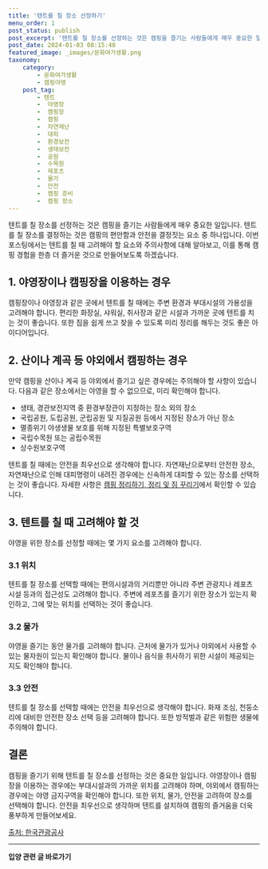 ```yaml
---
title: '텐트를 칠 장소 선정하기'
menu_order: 1
post_status: publish
post_excerpt: '텐트를 칠 장소를 선정하는 것은 캠핑을 즐기는 사람들에게 매우 중요한 일입니다. 텐트를 칠 장소를 결정하는 것은 캠핑의 편안함과 안전을 결정짓는 요소 중 하나입니다. 이번 포스팅에서는 텐트를 칠 때 고려해야 할 요소와 주의사항에 대해 알아보고, 이를 통해 캠핑 경험을 한층 더 즐거운 것으로 만들어보도록 하겠습니다.'
post_date: 2024-01-03 08:15:48
featured_image: _images/문화여가생활.png
taxonomy:
    category:
        - 문화여가생활
        - 캠핑야영
    post_tag:
        - 텐트
        -  야영장
        -  캠핑장
        -  캠핑
        -  자연재난
        -  대피
        -  환경보전
        -  생태보전
        -  공원
        -  수목원
        -  레포츠
        -  물가
        -  안전
        -  캠핑 준비
        -  캠핑 장소
---
```




텐트를 칠 장소를 선정하는 것은 캠핑을 즐기는 사람들에게 매우 중요한 일입니다. 텐트를 칠 장소를 결정하는 것은 캠핑의 편안함과 안전을 결정짓는 요소 중 하나입니다. 이번 포스팅에서는 텐트를 칠 때 고려해야 할 요소와 주의사항에 대해 알아보고, 이를 통해 캠핑 경험을 한층 더 즐거운 것으로 만들어보도록 하겠습니다.

## 1. 야영장이나 캠핑장을 이용하는 경우

캠핑장이나 야영장과 같은 곳에서 텐트를 칠 때에는 주변 환경과 부대시설의 가용성을 고려해야 합니다. 편리한 화장실, 샤워실, 취사장과 같은 시설과 가까운 곳에 텐트를 치는 것이 좋습니다. 또한 짐을 쉽게 쓰고 찾을 수 있도록 미리 정리를 해두는 것도 좋은 아이디어입니다.

## 2. 산이나 계곡 등 야외에서 캠핑하는 경우

만약 캠핑을 산이나 계곡 등 야외에서 즐기고 싶은 경우에는 주의해야 할 사항이 있습니다. 다음과 같은 장소에서는 야영을 할 수 없으므로, 미리 확인해야 합니다.

- 생태, 경관보전지역 중 환경부장관이 지정하는 장소 외의 장소
- 국립공원, 도립공원, 군립공원 및 지질공원 등에서 지정된 장소가 아닌 장소
- 멸종위기 야생생물 보호를 위해 지정된 특별보호구역
- 국립수목원 또는 공립수목원
- 상수원보호구역

텐트를 칠 때에는 안전을 최우선으로 생각해야 합니다. 자연재난으로부터 안전한 장소, 자연재난으로 인해 대피명령이 내려진 경우에는 신속하게 대피할 수 있는 장소를 선택하는 것이 좋습니다. 자세한 사항은 [캠핑 정리하기, 정리 및 짐 꾸리기](https://blog.link)에서 확인할 수 있습니다.

## 3. 텐트를 칠 때 고려해야 할 것

야영을 위한 장소를 선정할 때에는 몇 가지 요소를 고려해야 합니다.

### 3.1 위치

텐트를 칠 장소를 선택할 때에는 편의시설과의 거리뿐만 아니라 주변 관광지나 레포츠 시설 등과의 접근성도 고려해야 합니다. 주변에 레포츠를 즐기기 위한 장소가 있는지 확인하고, 그에 맞는 위치를 선택하는 것이 좋습니다.

### 3.2 물가

야영을 즐기는 동안 물가를 고려해야 합니다. 근처에 물가가 있거나 야외에서 사용할 수 있는 물자원이 있는지 확인해야 합니다. 물이나 음식을 취사하기 위한 시설이 제공되는지도 확인해야 합니다.

### 3.3 안전

텐트를 칠 장소를 선택할 때에는 안전을 최우선으로 생각해야 합니다. 화재 조심, 천둥소리에 대비한 안전한 장소 선택 등을 고려해야 합니다. 또한 방적벌과 같은 위험한 생물에 주의해야 합니다.

## 결론

캠핑을 즐기기 위해 텐트를 칠 장소를 선정하는 것은 중요한 일입니다. 야영장이나 캠핑장을 이용하는 경우에는 부대시설과의 가까운 위치를 고려해야 하며, 야외에서 캠핑하는 경우에는 야영 금지구역을 확인해야 합니다. 또한 위치, 물가, 안전을 고려하여 장소를 선택해야 합니다. 안전을 최우선으로 생각하며 텐트를 설치하여 캠핑의 즐거움을 더욱 풍부하게 만들어보세요.

[출처: 한국관광공사](www.visitkorea.or.kr)
<!-- wp:separator -->
<hr class="wp-block-separator has-alpha-channel-opacity"/>
<!-- /wp:separator -->

<!-- wp:group {"backgroundColor":"base","layout":{"type":"constrained"}} -->
<div class="wp-block-group has-base-background-color has-background"><!-- wp:paragraph {"align":"center","fontSize":"medium"} -->
<p class="has-text-align-center has-large-font-size"><strong>입양 관련 글 바로가기</strong></p>
<!-- /wp:paragraph -->


<!-- wp:latest-posts
{"categories":[{"id":1407,"count":19,"description":"","link":"https://uknowlaw.com/category/%ec%9e%85%ec%96%91/","name":"입양","slug":"입양","taxonomy":"category","parent":0,"meta":[],"_links":{"self":[{"href":"https://uknowlaw.com/wp-json/wp/v2/categories/1407"}],"collection":[{"href":"https://uknowlaw.com/wp-json/wp/v2/categories"}],"about":[{"href":"https://uknowlaw.com/wp-json/wp/v2/taxonomies/category"}],"wp:post_type":[{"href":"https://uknowlaw.com/wp-json/wp/v2/posts?categories=1407"}],"curies":[{"name":"wp","href":"https://api.w.org/{rel}","templated":true}]}}],"postsToShow":100,"excerptLength":28,"postLayout":"grid","columns":2,"featuredImageAlign":"left","featuredImageSizeSlug":"large","fontSize":"small"} /--></div>
<!-- /wp:group -->